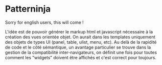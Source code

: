Patterninja
===========

Sorry for english users, this will come !

L'idée est de pouvoir générer le markup html et javascript nécessaire à la création des vues orientée objet.
On aurait dans les templates uniquement des objets de types UI (panel, table, ulist, menu, etc).
Au delà de la rapidité de code et le côté sémantique, un avantage particulier se trouve dans la gestion de la compatibilité inter-navigateurs, on définit une fois pour toutes comment les "widgets" doivent être affichés et c'est correct pour toujours.
